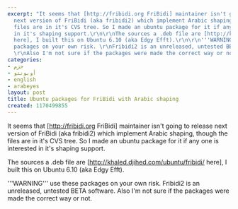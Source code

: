 ```yaml
---
excerpt: "It seems that [http://fribidi.org FriBidi] maintainer isn't going to release
  next version of FriBidi (aka fribidi2) which implement Arabic shaping, though the
  files are in it's CVS tree. So I made an ubuntu package for it if any one is interested
  in it's shaping support.\r\n\r\nThe sources a .deb file are [http://khaled.djihed.com/ubuntu/fribidi/
  here], I built this on Ubuntu 6.10 (aka Edgy Efft).\r\n\r\n'''WARNING''' use these
  packages on your own risk. \r\nFribidi2 is an unreleased, untested BETA software.
  \r\nAlso I'm not sure if the packages were made the correct way or not."
categories:
- حزم
- أوبونتو
- english
- arabeyes
layout: post
title: Ubuntu packages for FriBidi with Arabic shaping
created: 1170499855
---
```

It seems that [http://fribidi.org FriBidi] maintainer isn't going to release next version of FriBidi (aka fribidi2) which implement Arabic shaping, though the files are in it's CVS tree. So I made an ubuntu package for it if any one is interested in it's shaping support.

The sources a .deb file are [http://khaled.djihed.com/ubuntu/fribidi/ here], I built this on Ubuntu 6.10 (aka Edgy Efft).

'''WARNING''' use these packages on your own risk. 
Fribidi2 is an unreleased, untested BETA software. 
Also I'm not sure if the packages were made the correct way or not.
